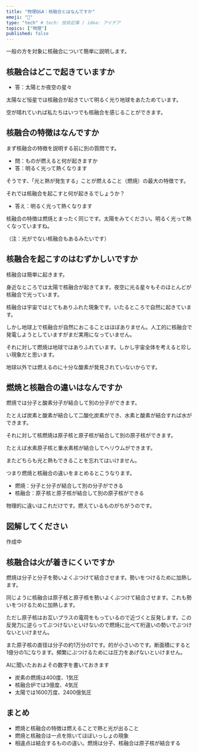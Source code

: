 ```yaml
---
title: "物理Q&A：核融合とはなんですか"
emoji: "💨"
type: "tech" # tech: 技術記事 / idea: アイデア
topics: ["物理"]
published: false
---
```


一般の方を対象に核融合について簡単に説明します。

## 核融合はどこで起きていますか 

- 答：太陽とか夜空の星々

太陽など恒星では核融合が起きていて明るく光り地球をあたためています。

空が晴れていれば私たちはいつでも核融合を感じることができます。

## 核融合の特徴はなんですか 

まず核融合の特徴を説明する前に別の質問です。

- 問：ものが燃えると何が起きますか
- 答：明るく光って熱くなります

そうです、「光と熱が発生する」ことが燃えること（燃焼）の最大の特徴です。

それでは核融合を起こすと何が起きるでしょうか？

- 答え：明るく光って熱くなります

核融合の特徴は燃焼とまったく同じです。太陽をみてください。明るく光って熱くなっていますね。

（注：光がでない核融合もあるみたいです）

## 核融合を起こすのはむずかしいですか 

核融合は簡単に起きます。

身近なところでは太陽で核融合が起きてます。夜空に光る星々もそのほとんどが核融合で光っています。

核融合は宇宙ではとてもありふれた現象です。いたるところで自然に起きています。

しかし地球上で核融合が自然におこることはほぼありません。人工的に核融合で発電しようとしていますがまだ実用になっていません。

それに対して燃焼は地球ではありふれています。しかし宇宙全体を考えると珍しい現象だと思います。

地球以外では燃えるのに十分な酸素が発見されていないからです。

## 燃焼と核融合の違いはなんですか 

燃焼では分子と酸素分子が結合して別の分子ができます。

たとえば炭素と酸素が結合して二酸化炭素ができ、水素と酸素が結合すれば水ができます。

それに対して核燃焼は原子核と原子核が結合して別の原子核ができます。

たとえば水素原子核と重水素核が結合してヘリウムができます。

またどちらも光と熱もできることを忘れてはいけません。

つまり燃焼と核融合の違いをまとめるとこうなります。

- 燃焼：分子と分子が結合して別の分子ができる
- 核融合：原子核と原子核が結合して別の原子核ができる

物理的に違いはこれだけです。燃えているものがちがうのです。

## 図解してください 
作成中

## 核融合は火が着きにくいですか 

燃焼は分子と分子を勢いよくぶつけて結合させます。勢いをつけるために加熱します。

同じように核融合は原子核と原子核を勢いよくぶつけて結合させます。これも勢いをつけるために加熱します。

ただし原子核はお互いプラスの電荷をもっているので近づくと反発します。この反発力に逆らってぶつけないといけないので燃焼に比べて桁違いの勢いでぶつけないといけません。

また原子核の直径は分子の約1万分の1です。的が小さいのです。断面積にすると1億分の1になります。頻繁にぶつけるためには圧力をあげないといけません。

AIに聞いたおおよその数字を書いておきます

- 炭素の燃焼は400度、1気圧
- 核融合炉では3億度、4気圧
- 太陽では1600万度、2400億気圧

## まとめ 

- 燃焼と核融合の特徴は燃えることで熱と光が出ること
- 燃焼と核融合は一点を除いてほぼいっしょの現象
- 相違点は結合するものの違い。燃焼は分子、核融合は原子核が結合する
